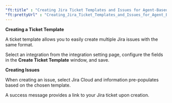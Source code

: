 ```yaml
---
"ft:title" : "Creating Jira Ticket Templates and Issues for Agent-Based Scanning"
"ft:prettyUrl" : "Creating_Jira_Ticket_Templates_and_Issues_for_Agent_Based_Scanning"
---
```


**Creating a Ticket Template**

A ticket template allows you to easily create multiple Jira issues with the same format.

Select an integration from the integration setting page, configure the fields in the **Create Ticket Template** window, and save.

**Creating Issues**

When creating an issue, select Jira Cloud and information pre-populates based on the chosen template.

A success message provides a link to your Jira ticket upon creation.

